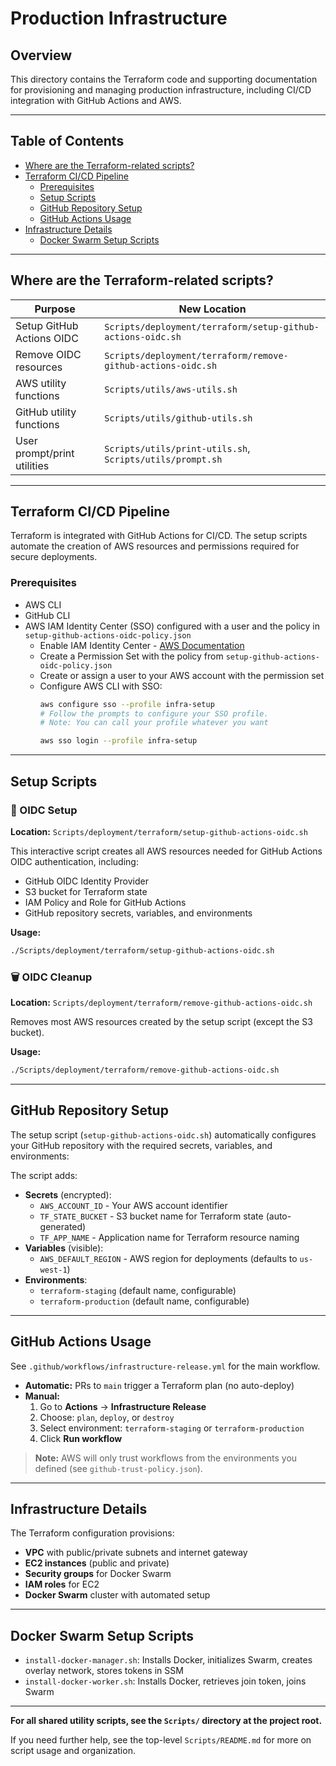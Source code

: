 # Production Infrastructure

## Overview

This directory contains the Terraform code and supporting documentation for provisioning and managing production infrastructure, including CI/CD integration with GitHub Actions and AWS.

---

## Table of Contents

- [Where are the Terraform-related scripts?](#where-are-the-terraform-related-scripts)
- [Terraform CI/CD Pipeline](#terraform-cicd-pipeline)
  - [Prerequisites](#prerequisites)
  - [Setup Scripts](#setup-scripts)
  - [GitHub Repository Setup](#github-repository-setup)
  - [GitHub Actions Usage](#github-actions-usage)
- [Infrastructure Details](#infrastructure-details)
  - [Docker Swarm Setup Scripts](#docker-swarm-setup-scripts)

---

## Where are the Terraform-related scripts?

| Purpose                        | New Location                                         |
|--------------------------------|------------------------------------------------------|
| Setup GitHub Actions OIDC      | `Scripts/deployment/terraform/setup-github-actions-oidc.sh` |
| Remove OIDC resources          | `Scripts/deployment/terraform/remove-github-actions-oidc.sh` |
| AWS utility functions          | `Scripts/utils/aws-utils.sh`           |
| GitHub utility functions       | `Scripts/utils/github-utils.sh`        |
| User prompt/print utilities    | `Scripts/utils/print-utils.sh`, `Scripts/utils/prompt.sh` |

---

## Terraform CI/CD Pipeline

Terraform is integrated with GitHub Actions for CI/CD. The setup scripts automate the creation of AWS resources and permissions required for secure deployments.

### Prerequisites

- AWS CLI
- GitHub CLI
- AWS IAM Identity Center (SSO) configured with a user and the policy in `setup-github-actions-oidc-policy.json`
  - Enable IAM Identity Center - [AWS Documentation](https://docs.aws.amazon.com/singlesignon/latest/userguide/getting-started-enable-identity-center.html)
  - Create a Permission Set with the policy from `setup-github-actions-oidc-policy.json`
  - Create or assign a user to your AWS account with the permission set
  - Configure AWS CLI with SSO:
    ```bash
    aws configure sso --profile infra-setup
    # Follow the prompts to configure your SSO profile.
    # Note: You can call your profile whatever you want

    aws sso login --profile infra-setup
    ```

---

## Setup Scripts

### 🚀 OIDC Setup

**Location:** `Scripts/deployment/terraform/setup-github-actions-oidc.sh`

This interactive script creates all AWS resources needed for GitHub Actions OIDC authentication, including:
- GitHub OIDC Identity Provider
- S3 bucket for Terraform state
- IAM Policy and Role for GitHub Actions
- GitHub repository secrets, variables, and environments

**Usage:**
```bash
./Scripts/deployment/terraform/setup-github-actions-oidc.sh
```

### 🗑️ OIDC Cleanup

**Location:** `Scripts/deployment/terraform/remove-github-actions-oidc.sh`

Removes most AWS resources created by the setup script (except the S3 bucket).

**Usage:**
```bash
./Scripts/deployment/terraform/remove-github-actions-oidc.sh
```

---

## GitHub Repository Setup

The setup script (`setup-github-actions-oidc.sh`) automatically configures your GitHub repository with the required secrets, variables, and environments:

The script adds:
- **Secrets** (encrypted):
  - `AWS_ACCOUNT_ID` - Your AWS account identifier
  - `TF_STATE_BUCKET` - S3 bucket name for Terraform state (auto-generated)
  - `TF_APP_NAME` - Application name for Terraform resource naming
- **Variables** (visible):
  - `AWS_DEFAULT_REGION` - AWS region for deployments (defaults to `us-west-1`)
- **Environments**: 
  - `terraform-staging` (default name, configurable)
  - `terraform-production` (default name, configurable)

---

## GitHub Actions Usage

See `.github/workflows/infrastructure-release.yml` for the main workflow.

- **Automatic:** PRs to `main` trigger a Terraform plan (no auto-deploy)
- **Manual:**  
  1. Go to **Actions** → **Infrastructure Release**
  2. Choose: `plan`, `deploy`, or `destroy`
  3. Select environment: `terraform-staging` or `terraform-production`
  4. Click **Run workflow**

> **Note:** AWS will only trust workflows from the environments you defined (see `github-trust-policy.json`).

---

## Infrastructure Details

The Terraform configuration provisions:
- **VPC** with public/private subnets and internet gateway
- **EC2 instances** (public and private)
- **Security groups** for Docker Swarm
- **IAM roles** for EC2
- **Docker Swarm** cluster with automated setup

---

## Docker Swarm Setup Scripts

- `install-docker-manager.sh`: Installs Docker, initializes Swarm, creates overlay network, stores tokens in SSM
- `install-docker-worker.sh`: Installs Docker, retrieves join token, joins Swarm

---

**For all shared utility scripts, see the `Scripts/` directory at the project root.**

If you need further help, see the top-level `Scripts/README.md` for more on script usage and organization.
